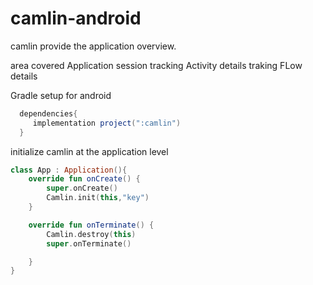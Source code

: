 # camlin-android

camlin provide the application overview.

area covered
Application session tracking
Activity details traking
FLow details

Gradle setup for android

```gradle
  dependencies{
     implementation project(":camlin")
  }
```

initialize camlin at the application level

```kotlin
class App : Application(){
    override fun onCreate() {
        super.onCreate()
        Camlin.init(this,"key")
    }

    override fun onTerminate() {
        Camlin.destroy(this)
        super.onTerminate()

    }
}
```

